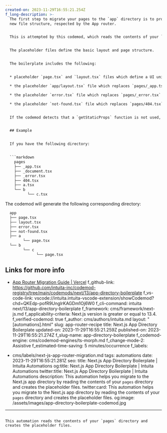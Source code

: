 ```yaml
---
created-on: 2023-11-29T16:55:21.254Z
f_long-description: >-
  The first step to migrate your pages to the `app` directory is to provide a
  new file structure, respected by the App router.


  This is attempted by this codemod, which reads the contents of your `pages` directory and creates the placeholder files.


  The placeholder files define the basic layout and page structure.


  The boilerplate includes the following:


  * placeholder `page.tsx` and `layout.tsx` files which define a UI unique to a route.

  * the placeholder `app/layout.tsx` file which replaces `pages/_app.tsx` and `pages/_document.tsx` files.

  * the placeholder `error.tsx` file which replaces `pages/_error.tsx` files.

  * the placeholder `not-found.tsx` file which replaces `pages/404.tsx` files.


  If the codemod detects that a `getStaticProps` function is not used, it will be removed. Otherwise, it will remove the `export` keyword from the function definition.


  ## Example


  If you have the following directory:


  ```markdown
    pages
    ├── _app.tsx
    ├── _document.tsx
    ├── _error.tsx
    ├── 404.tsx
    ├── a.tsx
    └── b
          └── c.tsx
  ```


  The codemod will generate the following corresponding directory:


  ```markdown
    app
    ├── page.tsx
    ├── layout.tsx
    ├── error.tsx
    ├── not-found.tsx
    ├── a
          └── page.tsx
    └── b
          └── c
                └── page.tsx
  ```


  ## Links for more info


  * [App Router Migration Guide | Vercel](https://nextjs.org/docs/app/building-your-application/upgrading/app-router-migration)
f_github-link: https://github.com/intuita-inc/codemod-registry/tree/main/codemods/next/13/app-directory-boilerplate
f_vs-code-link: vscode://intuita.intuita-vscode-extension/showCodemod?chd=QKEdp-pofR9UnglrKAGDm1Oj6W0
f_cli-command: intuita next/13/app-directory-boilerplate
f_framework: cms/framework/next-js.md
f_applicability-criteria: Next.js version is greater or equal to 13.4.
f_verified-codemod: true
f_author: cms/authors/intuita.md
layout: "[automations].html"
slug: app-router-recipe
title: Next.js App Directory Boilerplate
updated-on: 2023-11-29T16:55:21.259Z
published-on: 2023-11-29T16:55:21.274Z
f_slug-name: app-directory-boilerplate
f_codemod-engine: cms/codemod-engines/ts-morph.md
f_change-mode-2: Assistive
f_estimated-time-saving: 5 minutes/occurrence
f_labels:
  - cms/labels/next-js-app-router-migration.md
tags: automations
date: 2023-11-29T16:55:21.281Z
seo:
  title: Next.js App Directory Boilerplate | Intuita Automations
  og:title: Next.js App Directory Boilerplate | Intuita Automations
  twitter:title: Next.js App Directory Boilerplate | Intuita Automations
  description: This automation helps you migrate to the Next.js app directory by
    reading the contents of your `pages` directory and creates the placeholder
    files.
  twitter:card: This automation helps you migrate to the Next.js app directory by
    reading the contents of your `pages` directory and creates the placeholder
    files.
  og:image: /assets/images/app-directory-boilerplate-codemod.jpg
---
```

This automation reads the contents of your `pages` directory and creates the placeholder files.
